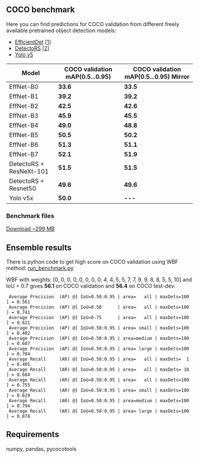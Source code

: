 ## COCO benchmark

Here you can find predictions for COCO validation from different freely available pretrained object detection models:
* [EfficientDet](https://github.com/google/automl/tree/master/efficientdet) [[1](https://arxiv.org/abs/1911.09070)]
* [DetectoRS](https://github.com/joe-siyuan-qiao/DetectoRS) [[2](https://arxiv.org/abs/2006.02334)]
* [Yolo v5](https://github.com/ultralytics/yolov5)

| Model | COCO validation mAP(0.5...0.95) |  COCO validation mAP(0.5...0.95) Mirror |
| ------ | --------------- |  --------------- | 
| EffNet-B0 | **33.6** | **33.5** |  
| EffNet-B1 | **39.2** | **39.2** |
| EffNet-B2 | **42.5** | **42.6** |
| EffNet-B3 | **45.9** | **45.5** |
| EffNet-B4 | **49.0** | **48.8** |
| EffNet-B5 | **50.5** | **50.2** |
| EffNet-B6 | **51.3** | **51.1** |
| EffNet-B7 | **52.1** | **51.9** |
| DetectoRS + ResNeXt-101 | **51.5** | **51.5** |
| DetectoRS + Resnet50 | **49.6** | **49.6** |
| Yolo v5x | **50.0** | **---** |

### Benchmark files

[Download ~299 MB](https://github.com/ZFTurbo/Weighted-Boxes-Fusion/releases/download/v1.0.5/benchmark.zip)

## Ensemble results

There is python code to get high score on COCO validation using WBF method: [run_benchmark.py](run_benchmark.py)

WBF with weights: [0, 0, 0, 0, 0, 0, 0, 0, 4, 4, 5, 5, 7, 7, 9, 9, 8, 8, 5, 5, 10] and IoU = 0.7 gives **56.1** on COCO validation and **56.4** on COCO test-dev.

``` 
 Average Precision  (AP) @[ IoU=0.50:0.95 | area=   all | maxDets=100 ] = 0.561
 Average Precision  (AP) @[ IoU=0.50      | area=   all | maxDets=100 ] = 0.741
 Average Precision  (AP) @[ IoU=0.75      | area=   all | maxDets=100 ] = 0.621
 Average Precision  (AP) @[ IoU=0.50:0.95 | area= small | maxDets=100 ] = 0.402
 Average Precision  (AP) @[ IoU=0.50:0.95 | area=medium | maxDets=100 ] = 0.607
 Average Precision  (AP) @[ IoU=0.50:0.95 | area= large | maxDets=100 ] = 0.704
 Average Recall     (AR) @[ IoU=0.50:0.95 | area=   all | maxDets=  1 ] = 0.405
 Average Recall     (AR) @[ IoU=0.50:0.95 | area=   all | maxDets= 10 ] = 0.684
 Average Recall     (AR) @[ IoU=0.50:0.95 | area=   all | maxDets=100 ] = 0.755
 Average Recall     (AR) @[ IoU=0.50:0.95 | area= small | maxDets=100 ] = 0.629
 Average Recall     (AR) @[ IoU=0.50:0.95 | area=medium | maxDets=100 ] = 0.794
 Average Recall     (AR) @[ IoU=0.50:0.95 | area= large | maxDets=100 ] = 0.878
```

## Requirements

numpy, pandas, pycocotools